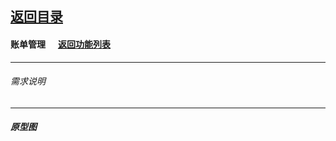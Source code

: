 ## [返回目录](../../readme.md)  
#### 账单管理 &nbsp;&nbsp;&nbsp;&nbsp; [返回功能列表](../5_Function.md)
---
###### 需求说明

---
##### 原型图